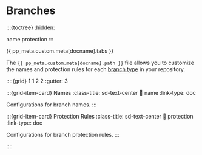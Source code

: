 # Branches

:::{toctree}
:hidden:

name
protection
:::


{{ pp_meta.custom.meta[docname].tabs }}

The `{{ pp_meta.custom.meta[docname].path }}` file allows you to customize the names
and protection rules for each [branch type](/manual/fundamentals/concepts/branches.md)
in your repository.


::::{grid} 1 1 2 2
:gutter: 3

:::{grid-item-card} Names
:class-title: sd-text-center
:link: name
:link-type: doc

Configurations for branch names.
:::

:::{grid-item-card} Protection Rules
:class-title: sd-text-center
:link: protection
:link-type: doc

Configurations for branch protection rules.
:::

::::
